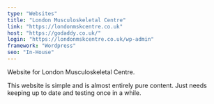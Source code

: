 ```yaml
---
type: "Websites"
title: "London Musculoskeletal Centre"
link: "https://londonmskcentre.co.uk"
host: "https://godaddy.co.uk/"
login: "https://londonmskcentre.co.uk/wp-admin"
framework: "Wordpress"
seo: "In-House"
---
```


Website for London Musculoskeletal Centre.

This website is simple and is almost entirely pure content. Just needs keeping up to date and testing once in a while.
